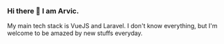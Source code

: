### Hi there 👋 I am Arvic.

My main tech stack is VueJS and Laravel. I don't know everything, but I'm welcome to be amazed by new stuffs everyday.
